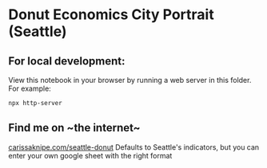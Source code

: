 # Donut Economics City Portrait (Seattle)

## For local development:

View this notebook in your browser by running a web server in this folder. For
example:

```sh
npx http-server
```

## Find me on ~the internet~

[carissaknipe.com/seattle-donut](https://carissaknipe.com/seattle-donut)
Defaults to Seattle's indicators, but you can enter your own google sheet with the right format
